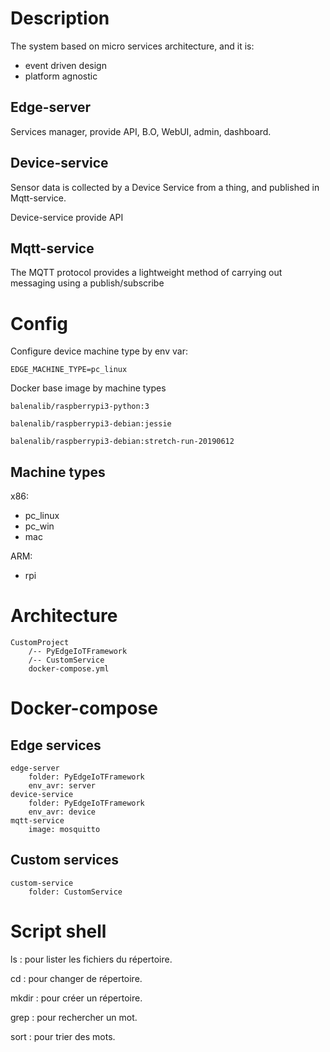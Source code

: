# Description
The system based on micro services architecture, and it is:
- event driven design
- platform agnostic

## Edge-server
Services manager, provide API, B.O, WebUI, admin, dashboard.

## Device-service
Sensor data is collected by a Device Service from a thing, and published in Mqtt-service.

Device-service provide API

## Mqtt-service
The MQTT protocol provides a lightweight method of carrying out messaging using a publish/subscribe

# Config

Configure device machine type by env var:

`EDGE_MACHINE_TYPE=pc_linux`

Docker base image by machine types

`balenalib/raspberrypi3-python:3`

`balenalib/raspberrypi3-debian:jessie`

`balenalib/raspberrypi3-debian:stretch-run-20190612`

## Machine types

x86:
- pc_linux
- pc_win
- mac

ARM:
- rpi

# Architecture

```
CustomProject
    /-- PyEdgeIoTFramework
    /-- CustomService
    docker-compose.yml
```

# Docker-compose

## Edge services

```
edge-server
    folder: PyEdgeIoTFramework
    env_avr: server
device-service
    folder: PyEdgeIoTFramework
    env_avr: device
mqtt-service
    image: mosquitto
```

## Custom services

```
custom-service
    folder: CustomService

```

# Script shell

ls : pour lister les fichiers du répertoire.

cd : pour changer de répertoire.

mkdir : pour créer un répertoire.

grep : pour rechercher un mot.

sort : pour trier des mots.
